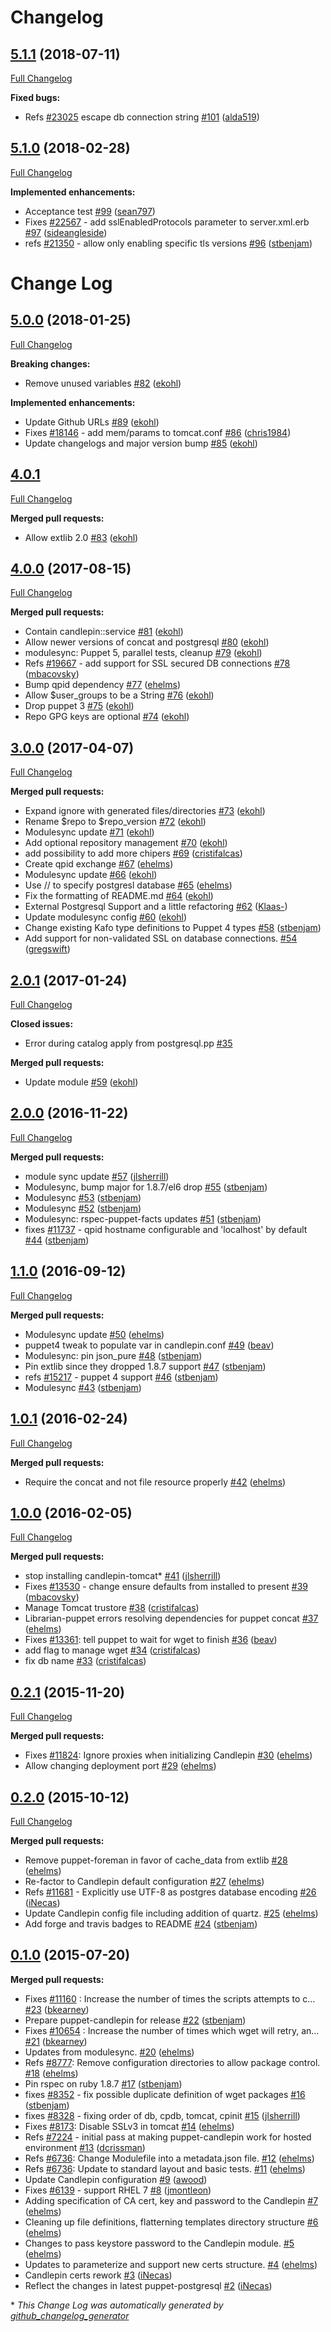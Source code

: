 # Changelog

## [5.1.1](https://github.com/theforeman/puppet-candlepin/tree/5.1.1) (2018-07-11)

[Full Changelog](https://github.com/theforeman/puppet-candlepin/compare/5.1.0...5.1.1)

**Fixed bugs:**

- Refs [\#23025](https://projects.theforeman.org/issues/23025) escape db connection string [\#101](https://github.com/theforeman/puppet-candlepin/pull/101) ([alda519](https://github.com/alda519))

## [5.1.0](https://github.com/theforeman/puppet-candlepin/tree/5.1.0) (2018-02-28)

[Full Changelog](https://github.com/theforeman/puppet-candlepin/compare/5.0.0...5.1.0)

**Implemented enhancements:**

- Acceptance test [\#99](https://github.com/theforeman/puppet-candlepin/pull/99) ([sean797](https://github.com/sean797))
- Fixes [\#22567](https://projects.theforeman.org/issues/22567) - add sslEnabledProtocols parameter to server.xml.erb [\#97](https://github.com/theforeman/puppet-candlepin/pull/97) ([sideangleside](https://github.com/sideangleside))
- refs [\#21350](https://projects.theforeman.org/issues/21350) - allow only enabling specific tls versions [\#96](https://github.com/theforeman/puppet-candlepin/pull/96) ([stbenjam](https://github.com/stbenjam))

# Change Log

## [5.0.0](https://github.com/theforeman/puppet-candlepin/tree/5.0.0) (2018-01-25)
[Full Changelog](https://github.com/theforeman/puppet-candlepin/compare/4.0.1...5.0.0)

**Breaking changes:**

- Remove unused variables [\#82](https://github.com/theforeman/puppet-candlepin/pull/82) ([ekohl](https://github.com/ekohl))

**Implemented enhancements:**

- Update Github URLs [\#89](https://github.com/theforeman/puppet-candlepin/pull/89) ([ekohl](https://github.com/ekohl))
- Fixes [\#18146](https://projects.theforeman.org/issues/18146) - add mem/params to tomcat.conf [\#86](https://github.com/theforeman/puppet-candlepin/pull/86) ([chris1984](https://github.com/chris1984))
- Update changelogs and major version bump [\#85](https://github.com/theforeman/puppet-candlepin/pull/85) ([ekohl](https://github.com/ekohl))

## [4.0.1](https://github.com/theforeman/puppet-candlepin/tree/4.0.1)

[Full Changelog](https://github.com/theforeman/puppet-candlepin/compare/4.0.0...4.0.1)

**Merged pull requests:**

- Allow extlib 2.0 [\#83](https://github.com/theforeman/puppet-candlepin/pull/83) ([ekohl](https://github.com/ekohl))

## [4.0.0](https://github.com/theforeman/puppet-candlepin/tree/4.0.0) (2017-08-15)
[Full Changelog](https://github.com/theforeman/puppet-candlepin/compare/3.0.0...4.0.0)

**Merged pull requests:**

- Contain candlepin::service [\#81](https://github.com/theforeman/puppet-candlepin/pull/81) ([ekohl](https://github.com/ekohl))
- Allow newer versions of concat and postgresql [\#80](https://github.com/theforeman/puppet-candlepin/pull/80) ([ekohl](https://github.com/ekohl))
- modulesync: Puppet 5, parallel tests, cleanup [\#79](https://github.com/theforeman/puppet-candlepin/pull/79) ([ekohl](https://github.com/ekohl))
- Refs [\#19667](https://projects.theforeman.org/issues/19667) - add support for SSL secured DB connections [\#78](https://github.com/theforeman/puppet-candlepin/pull/78) ([mbacovsky](https://github.com/mbacovsky))
- Bump qpid dependency [\#77](https://github.com/theforeman/puppet-candlepin/pull/77) ([ehelms](https://github.com/ehelms))
- Allow $user\_groups to be a String [\#76](https://github.com/theforeman/puppet-candlepin/pull/76) ([ekohl](https://github.com/ekohl))
- Drop puppet 3 [\#75](https://github.com/theforeman/puppet-candlepin/pull/75) ([ekohl](https://github.com/ekohl))
- Repo GPG keys are optional [\#74](https://github.com/theforeman/puppet-candlepin/pull/74) ([ekohl](https://github.com/ekohl))

## [3.0.0](https://github.com/theforeman/puppet-candlepin/tree/3.0.0) (2017-04-07)
[Full Changelog](https://github.com/theforeman/puppet-candlepin/compare/2.0.1...3.0.0)

**Merged pull requests:**

- Expand ignore with generated files/directories [\#73](https://github.com/theforeman/puppet-candlepin/pull/73) ([ekohl](https://github.com/ekohl))
- Rename $repo to $repo\_version [\#72](https://github.com/theforeman/puppet-candlepin/pull/72) ([ekohl](https://github.com/ekohl))
- Modulesync update [\#71](https://github.com/theforeman/puppet-candlepin/pull/71) ([ekohl](https://github.com/ekohl))
- Add optional repository management [\#70](https://github.com/theforeman/puppet-candlepin/pull/70) ([ekohl](https://github.com/ekohl))
- add possibility to add more chipers [\#69](https://github.com/theforeman/puppet-candlepin/pull/69) ([cristifalcas](https://github.com/cristifalcas))
- Create qpid exchange [\#67](https://github.com/theforeman/puppet-candlepin/pull/67) ([ehelms](https://github.com/ehelms))
- Modulesync update [\#66](https://github.com/theforeman/puppet-candlepin/pull/66) ([ekohl](https://github.com/ekohl))
- Use // to specify postgresl database [\#65](https://github.com/theforeman/puppet-candlepin/pull/65) ([ehelms](https://github.com/ehelms))
- Fix the formatting of README.md [\#64](https://github.com/theforeman/puppet-candlepin/pull/64) ([ekohl](https://github.com/ekohl))
- External Postgresql Support and a little refactoring [\#62](https://github.com/theforeman/puppet-candlepin/pull/62) ([Klaas-](https://github.com/Klaas-))
- Update modulesync config [\#60](https://github.com/theforeman/puppet-candlepin/pull/60) ([ekohl](https://github.com/ekohl))
- Change existing Kafo type definitions to Puppet 4 types [\#58](https://github.com/theforeman/puppet-candlepin/pull/58) ([stbenjam](https://github.com/stbenjam))
- Add support for non-validated SSL on database connections. [\#54](https://github.com/theforeman/puppet-candlepin/pull/54) ([gregswift](https://github.com/gregswift))

## [2.0.1](https://github.com/theforeman/puppet-candlepin/tree/2.0.1) (2017-01-24)
[Full Changelog](https://github.com/theforeman/puppet-candlepin/compare/2.0.0...2.0.1)

**Closed issues:**

- Error during catalog apply from postgresql.pp [\#35](https://github.com/theforeman/puppet-candlepin/issues/35)

**Merged pull requests:**

- Update module [\#59](https://github.com/theforeman/puppet-candlepin/pull/59) ([ekohl](https://github.com/ekohl))

## [2.0.0](https://github.com/theforeman/puppet-candlepin/tree/2.0.0) (2016-11-22)
[Full Changelog](https://github.com/theforeman/puppet-candlepin/compare/1.1.0...2.0.0)

**Merged pull requests:**

- module sync update [\#57](https://github.com/theforeman/puppet-candlepin/pull/57) ([jlsherrill](https://github.com/jlsherrill))
- Modulesync, bump major for 1.8.7/el6 drop [\#55](https://github.com/theforeman/puppet-candlepin/pull/55) ([stbenjam](https://github.com/stbenjam))
- Modulesync [\#53](https://github.com/theforeman/puppet-candlepin/pull/53) ([stbenjam](https://github.com/stbenjam))
- Modulesync [\#52](https://github.com/theforeman/puppet-candlepin/pull/52) ([stbenjam](https://github.com/stbenjam))
- Modulesync: rspec-puppet-facts updates [\#51](https://github.com/theforeman/puppet-candlepin/pull/51) ([stbenjam](https://github.com/stbenjam))
- fixes [\#11737](https://projects.theforeman.org/issues/11737) - qpid hostname configurable and 'localhost' by default [\#44](https://github.com/theforeman/puppet-candlepin/pull/44) ([stbenjam](https://github.com/stbenjam))

## [1.1.0](https://github.com/theforeman/puppet-candlepin/tree/1.1.0) (2016-09-12)
[Full Changelog](https://github.com/theforeman/puppet-candlepin/compare/1.0.1...1.1.0)

**Merged pull requests:**

- Modulesync update [\#50](https://github.com/theforeman/puppet-candlepin/pull/50) ([ehelms](https://github.com/ehelms))
- puppet4 tweak to populate var in candlepin.conf [\#49](https://github.com/theforeman/puppet-candlepin/pull/49) ([beav](https://github.com/beav))
- Modulesync: pin json\_pure [\#48](https://github.com/theforeman/puppet-candlepin/pull/48) ([stbenjam](https://github.com/stbenjam))
- Pin extlib since they dropped 1.8.7 support [\#47](https://github.com/theforeman/puppet-candlepin/pull/47) ([stbenjam](https://github.com/stbenjam))
- refs [\#15217](https://projects.theforeman.org/issues/15217) - puppet 4 support [\#46](https://github.com/theforeman/puppet-candlepin/pull/46) ([stbenjam](https://github.com/stbenjam))
- Modulesync [\#43](https://github.com/theforeman/puppet-candlepin/pull/43) ([stbenjam](https://github.com/stbenjam))

## [1.0.1](https://github.com/theforeman/puppet-candlepin/tree/1.0.1) (2016-02-24)
[Full Changelog](https://github.com/theforeman/puppet-candlepin/compare/1.0.0...1.0.1)

**Merged pull requests:**

- Require the concat and not file resource properly [\#42](https://github.com/theforeman/puppet-candlepin/pull/42) ([ehelms](https://github.com/ehelms))

## [1.0.0](https://github.com/theforeman/puppet-candlepin/tree/1.0.0) (2016-02-05)
[Full Changelog](https://github.com/theforeman/puppet-candlepin/compare/0.2.1...1.0.0)

**Merged pull requests:**

- stop installing candlepin-tomcat\* [\#41](https://github.com/theforeman/puppet-candlepin/pull/41) ([jlsherrill](https://github.com/jlsherrill))
- Fixes [\#13530](https://projects.theforeman.org/issues/13530) - change ensure defaults from installed to present [\#39](https://github.com/theforeman/puppet-candlepin/pull/39) ([mbacovsky](https://github.com/mbacovsky))
- Manage Tomcat trustore [\#38](https://github.com/theforeman/puppet-candlepin/pull/38) ([cristifalcas](https://github.com/cristifalcas))
- Librarian-puppet errors resolving dependencies for puppet concat [\#37](https://github.com/theforeman/puppet-candlepin/pull/37) ([ehelms](https://github.com/ehelms))
- Fixes [\#13361](https://projects.theforeman.org/issues/13361): tell puppet to wait for wget to finish [\#36](https://github.com/theforeman/puppet-candlepin/pull/36) ([beav](https://github.com/beav))
- add flag to manage wget [\#34](https://github.com/theforeman/puppet-candlepin/pull/34) ([cristifalcas](https://github.com/cristifalcas))
- fix db name [\#33](https://github.com/theforeman/puppet-candlepin/pull/33) ([cristifalcas](https://github.com/cristifalcas))

## [0.2.1](https://github.com/theforeman/puppet-candlepin/tree/0.2.1) (2015-11-20)
[Full Changelog](https://github.com/theforeman/puppet-candlepin/compare/0.2.0...0.2.1)

**Merged pull requests:**

- Fixes [\#11824](https://projects.theforeman.org/issues/11824): Ignore proxies when initializing Candlepin [\#30](https://github.com/theforeman/puppet-candlepin/pull/30) ([ehelms](https://github.com/ehelms))
- Allow changing deployment port [\#29](https://github.com/theforeman/puppet-candlepin/pull/29) ([ehelms](https://github.com/ehelms))

## [0.2.0](https://github.com/theforeman/puppet-candlepin/tree/0.2.0) (2015-10-12)
[Full Changelog](https://github.com/theforeman/puppet-candlepin/compare/0.1.0...0.2.0)

**Merged pull requests:**

- Remove puppet-foreman in favor of cache\_data from extlib [\#28](https://github.com/theforeman/puppet-candlepin/pull/28) ([ehelms](https://github.com/ehelms))
- Re-factor to Candlepin default configuration [\#27](https://github.com/theforeman/puppet-candlepin/pull/27) ([ehelms](https://github.com/ehelms))
- Refs [\#11681](https://projects.theforeman.org/issues/11681) - Explicitly use UTF-8 as postgres database encoding [\#26](https://github.com/theforeman/puppet-candlepin/pull/26) ([iNecas](https://github.com/iNecas))
- Update Candlepin config file including addition of quartz. [\#25](https://github.com/theforeman/puppet-candlepin/pull/25) ([ehelms](https://github.com/ehelms))
- Add forge and travis badges to README [\#24](https://github.com/theforeman/puppet-candlepin/pull/24) ([stbenjam](https://github.com/stbenjam))

## [0.1.0](https://github.com/theforeman/puppet-candlepin/tree/0.1.0) (2015-07-20)
**Merged pull requests:**

- Fixes [\#11160](https://projects.theforeman.org/issues/11160) : Increase the number of times the scripts attempts to c… [\#23](https://github.com/theforeman/puppet-candlepin/pull/23) ([bkearney](https://github.com/bkearney))
- Prepare puppet-candlepin for release [\#22](https://github.com/theforeman/puppet-candlepin/pull/22) ([stbenjam](https://github.com/stbenjam))
- Fixes [\#10654](https://projects.theforeman.org/issues/10654) : Increase the number of times which wget will retry, an… [\#21](https://github.com/theforeman/puppet-candlepin/pull/21) ([bkearney](https://github.com/bkearney))
- Updates from modulesync. [\#20](https://github.com/theforeman/puppet-candlepin/pull/20) ([ehelms](https://github.com/ehelms))
- Refs [\#8777](https://projects.theforeman.org/issues/8777): Remove configuration directories to allow package control. [\#18](https://github.com/theforeman/puppet-candlepin/pull/18) ([ehelms](https://github.com/ehelms))
- Pin rspec on ruby 1.8.7 [\#17](https://github.com/theforeman/puppet-candlepin/pull/17) ([stbenjam](https://github.com/stbenjam))
- fixes [\#8352](https://projects.theforeman.org/issues/8352) - fix possible duplicate definition of wget packages [\#16](https://github.com/theforeman/puppet-candlepin/pull/16) ([stbenjam](https://github.com/stbenjam))
- fixes [\#8328](https://projects.theforeman.org/issues/8328) - fixing order of db, cpdb, tomcat, cpinit [\#15](https://github.com/theforeman/puppet-candlepin/pull/15) ([jlsherrill](https://github.com/jlsherrill))
- Fixes [\#8173](https://projects.theforeman.org/issues/8173):  Disable SSLv3 in tomcat [\#14](https://github.com/theforeman/puppet-candlepin/pull/14) ([ehelms](https://github.com/ehelms))
- Refs [\#7224](https://projects.theforeman.org/issues/7224) - initial pass at making puppet-candlepin work for hosted environment [\#13](https://github.com/theforeman/puppet-candlepin/pull/13) ([dcrissman](https://github.com/dcrissman))
- Refs [\#6736](https://projects.theforeman.org/issues/6736): Change Modulefile into a metadata.json file. [\#12](https://github.com/theforeman/puppet-candlepin/pull/12) ([ehelms](https://github.com/ehelms))
- Refs [\#6736](https://projects.theforeman.org/issues/6736): Update to standard layout and basic tests. [\#11](https://github.com/theforeman/puppet-candlepin/pull/11) ([ehelms](https://github.com/ehelms))
- Update Candlepin configuration [\#9](https://github.com/theforeman/puppet-candlepin/pull/9) ([awood](https://github.com/awood))
- Fixes [\#6139](https://projects.theforeman.org/issues/6139) - support RHEL 7 [\#8](https://github.com/theforeman/puppet-candlepin/pull/8) ([jmontleon](https://github.com/jmontleon))
- Adding specification of CA cert, key and password to the Candlepin [\#7](https://github.com/theforeman/puppet-candlepin/pull/7) ([ehelms](https://github.com/ehelms))
- Cleaning up file definitions, flatterning templates directory structure [\#6](https://github.com/theforeman/puppet-candlepin/pull/6) ([ehelms](https://github.com/ehelms))
- Changes to pass keystore password to the Candlepin module. [\#5](https://github.com/theforeman/puppet-candlepin/pull/5) ([ehelms](https://github.com/ehelms))
- Updates to parameterize and support new certs structure. [\#4](https://github.com/theforeman/puppet-candlepin/pull/4) ([ehelms](https://github.com/ehelms))
- Candlepin certs rework [\#3](https://github.com/theforeman/puppet-candlepin/pull/3) ([iNecas](https://github.com/iNecas))
- Reflect the changes in latest puppet-postgresql [\#2](https://github.com/theforeman/puppet-candlepin/pull/2) ([iNecas](https://github.com/iNecas))



\* *This Change Log was automatically generated by [github_changelog_generator](https://github.com/skywinder/Github-Changelog-Generator)*
